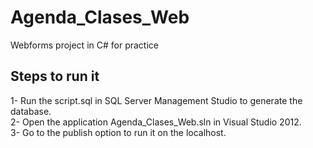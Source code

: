 # Agenda_Clases_Web

Webforms project in C# for practice

<h2>Steps to run it</h2>

1- Run the script.sql in SQL Server Management Studio to generate the database.<br>
2- Open the application Agenda_Clases_Web.sln in Visual Studio 2012. <br>
3- Go to the publish option to run it on the localhost. <br>
